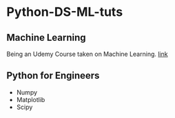 # Python-DS-ML-tuts

## Machine Learning
Being an Udemy Course taken on Machine Learning. 
[link](https://www.udemy.com/course/complete-machine-learning-and-data-science-zero-to-mastery/)

## Python for Engineers
* Numpy
* Matplotlib
* Scipy